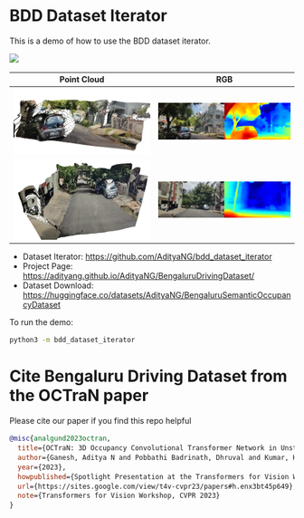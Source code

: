 # BDD Dataset Iterator

This is a demo of how to use the BDD dataset iterator.

<p>
    <img src="media/BDD_Iterator_Demo-2023-08-30_08.25.17.gif">
</p>

Point Cloud               |  RGB
:-------------------------:|:-------------------------:
![](media/demo_1_pcd.png)  |  ![](media/demo_1_rgb.png)
![](media/demo_2_pcd.png)  |  ![](media/demo_2_rgb.png)

- Dataset Iterator: https://github.com/AdityaNG/bdd_dataset_iterator
- Project Page: https://adityang.github.io/AdityaNG/BengaluruDrivingDataset/
- Dataset Download: https://huggingface.co/datasets/AdityaNG/BengaluruSemanticOccupancyDataset

To run the demo:
```bash
python3 -m bdd_dataset_iterator
```

# Cite Bengaluru Driving Dataset from the OCTraN paper

Please cite our paper if you find this repo helpful

```bib
@misc{analgund2023octran,
  title={OCTraN: 3D Occupancy Convolutional Transformer Network in Unstructured Traffic Scenarios},
  author={Ganesh, Aditya N and Pobbathi Badrinath, Dhruval and Kumar, Harshith Mohan and S, Priya and Narayan, Surabhi},
  year={2023},
  howpublished={Spotlight Presentation at the Transformers for Vision Workshop, CVPR},
  url={https://sites.google.com/view/t4v-cvpr23/papers#h.enx3bt45p649},
  note={Transformers for Vision Workshop, CVPR 2023}
}
```
